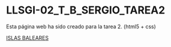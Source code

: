 # LLSGI-02_T_B_SERGIO_TAREA2

Esta página web ha sido creado para la tarea 2. (html5 + css)

[ISLAS BALEARES](https://raw.githack.com/serpoibz/LLSGI-02_T_B_SERGIO_TAREA2/master/index.html#)
